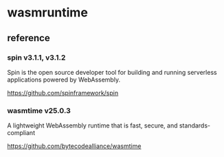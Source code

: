 wasmruntime
==============

## reference

### spin v3.1.1, v3.1.2

Spin is the open source developer tool for building and running serverless applications powered by WebAssembly.

https://github.com/spinframework/spin


### wasmtime v25.0.3

A lightweight WebAssembly runtime that is fast, secure, and standards-compliant

https://github.com/bytecodealliance/wasmtime

 